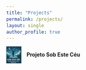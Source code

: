 ```yaml
---
title: "Projects"
permalink: /projects/
layout: single
author_profile: true
---
```


<ul style="list-style: none; padding-left: 0;">
  <li style="margin-bottom: 1em;">
    <a href="/projetos/sob-este-ceu/" style="text-decoration: none;">
      <img src="/assets/images/sob-este-ceu/logo.jpg" alt="Logo Sob Este Céu" width="40" style="vertical-align: middle; margin-right: 10px;">
      <strong>Projeto Sob Este Céu</strong>
    </a>
  </li>
</ul>

